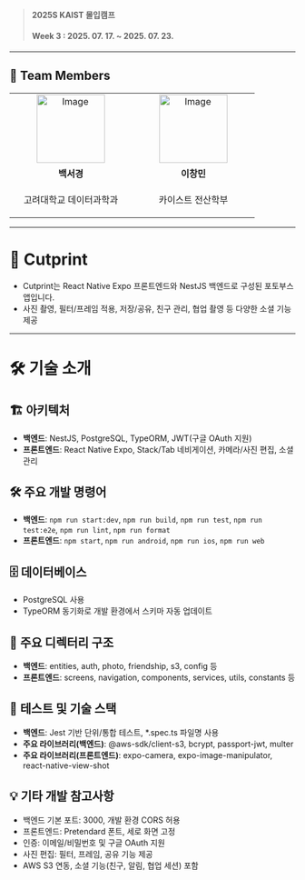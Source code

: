 > <h4>2025S KAIST 몰입캠프</h4>
> <h4>Week 3 : 2025. 07. 17. ~ 2025. 07. 23.</h4>

---

## 👥 Team Members
<table>
    <tr>
      <td align="center" width="200">
        <a href="https://github.com/7lram">
          <img width="120" height="120" alt="Image" src="https://github.com/user-attachments/assets/bed619eb-5f33-4ea5-942a-3607bd4b294d" />
          <br />
        </a>
      </td>
      <td align="center" width="200">
        <a href="https://github.com/chngmn">
          <img width="120" height="120" alt="Image" src="https://github.com/user-attachments/assets/20771cb6-a9f0-4648-87ac-f9e3268767e1" />
          <br />
        </a>
      </td>
    </tr>
    <tr>
      <td align="center">
        <b>백서경</b>
      </td>
      <td align="center">
        <b>이창민</b>
      </td>
    </tr>
  <tr>
    <td align="center">
      <p>고려대학교 데이터과학과</p>
    </td>
    <td align="center">
      <p>카이스트 전산학부</p>
    </td>
  </tr>
</table>

---

# 📸 Cutprint

- Cutprint는 React Native Expo 프론트엔드와 NestJS 백엔드로 구성된 포토부스 앱입니다.
- 사진 촬영, 필터/프레임 적용, 저장/공유, 친구 관리, 협업 촬영 등 다양한 소셜 기능 제공

---

# 🛠️ 기술 소개

## 🏗️ 아키텍처
- **백엔드**: NestJS, PostgreSQL, TypeORM, JWT(구글 OAuth 지원)
- **프론트엔드**: React Native Expo, Stack/Tab 네비게이션, 카메라/사진 편집, 소셜 관리

## 🛠️ 주요 개발 명령어
- **백엔드**: `npm run start:dev`, `npm run build`, `npm run test`, `npm run test:e2e`, `npm run lint`, `npm run format`
- **프론트엔드**: `npm start`, `npm run android`, `npm run ios`, `npm run web`
  

## 🗄️ 데이터베이스
- PostgreSQL 사용
- TypeORM 동기화로 개발 환경에서 스키마 자동 업데이트


## 📁 주요 디렉터리 구조
- **백엔드**: entities, auth, photo, friendship, s3, config 등
- **프론트엔드**: screens, navigation, components, services, utils, constants 등


## 🧪 테스트 및 기술 스택
- **백엔드**: Jest 기반 단위/통합 테스트, *.spec.ts 파일명 사용
- **주요 라이브러리(백엔드)**: @aws-sdk/client-s3, bcrypt, passport-jwt, multer
- **주요 라이브러리(프론트엔드)**: expo-camera, expo-image-manipulator, react-native-view-shot


## 💡 기타 개발 참고사항
- 백엔드 기본 포트: 3000, 개발 환경 CORS 허용
- 프론트엔드: Pretendard 폰트, 세로 화면 고정
- 인증: 이메일/비밀번호 및 구글 OAuth 지원
- 사진 편집: 필터, 프레임, 공유 기능 제공
- AWS S3 연동, 소셜 기능(친구, 알림, 협업 세션) 포함 
